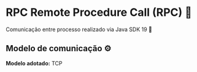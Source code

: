 # RPC Remote Procedure Call (RPC) 📩
Comunicação entre processo realizado via Java SDK 19 🚀 <br>

## Modelo de comunicação ⚙️
**Modelo adotado:** TCP

